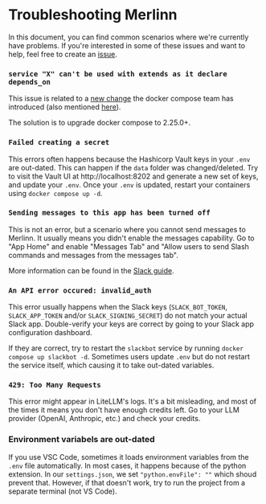 # Troubleshooting Merlinn

In this document, you can find common scenarios where we're currently have problems. If you're interested in some of these
issues and want to help, feel free to create an [issue](https://github.com/merlinn-co/merlinn/issues).

### `service "X" can't be used with extends as it declare depends_on`

This issue is related to a [new change](https://github.com/docker/compose/issues/11544) the docker compose team has introduced (also mentioned [here](https://github.com/rancher-sandbox/rancher-desktop/issues/6759)).

The solution is to upgrade docker compose to 2.25.0+.

### `Failed creating a secret`

This errors often happens because the Hashicorp Vault keys in your `.env` are out-dated. This can happen if the `data` folder was changed/deleted. Try to visit the Vault UI at http://localhost:8202 and generate a new set of keys, and update your `.env`.
Once your `.env` is updated, restart your containers using `docker compose up -d`.

### `Sending messages to this app has been turned off`

This is not an error, but a scenario where you cannot send messages to Merlinn. It usually means you didn't enable the messages capability. Go to "App Home" and enable "Messages Tab" and "Allow users to send Slash commands and messages from the messages tab".

More information can be found in the [Slack guide](https://github.com/merlinn-co/merlinn/tree/main/config/slack).

### `An API error occured: invalid_auth`

This error usually happens when the Slack keys (`SLACK_BOT_TOKEN`, `SLACK_APP_TOKEN` and/or `SLACK_SIGNING_SECRET`) do not match your actual Slack app. Double-verify your keys are correct by going to your Slack app configuration dashboard.

If they are correct, try to restart the `slackbot` service by running `docker compose up slackbot -d`. Sometimes users update `.env` but do not restart the service itself, which causing it to take out-dated variables.

### `429: Too Many Requests`

This error might appear in LiteLLM's logs. It's a bit misleading, and most of the times it means you don't have enough credits left. Go to your LLM provider (OpenAI, Anthropic, etc.) and check your credits.

### Environment variabels are out-dated

If you use VSC Code, sometimes it loads environment variables from the `.env` file automatically. In most cases, it happens because of the python extension. In our `settings.json`, we set `"python.envFile": ""` which shoud prevent that. However, if that doesn't work, try to run the project from a separate terminal (not VS Code).
